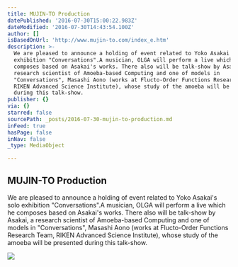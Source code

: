 ```yaml
---
title: MUJIN-TO Production
datePublished: '2016-07-30T15:00:22.983Z'
dateModified: '2016-07-30T14:43:54.100Z'
author: []
isBasedOnUrl: 'http://www.mujin-to.com/index_e.htm'
description: >-
  We are pleased to announce a holding of event related to Yoko Asakai's solo
  exhibition "Conversations".A musician, OLGA will perform a live which he
  composes based on Asakai's works. There also will be talk-show by Asakai, a
  research scientist of Amoeba-based Computing and one of models in
  "Conversations", Masashi Aono (works at Flucto-Order Functions Research Team,
  RIKEN Advanced Science Institute), whose study of the amoeba will be presented
  during this talk-show.
publisher: {}
via: {}
starred: false
sourcePath: _posts/2016-07-30-mujin-to-production.md
inFeed: true
hasPage: false
inNav: false
_type: MediaObject

---
```

<article style=""><h1>MUJIN-TO Production</h1><p>We are pleased to announce a holding of event related to Yoko Asakai's solo exhibition "Conversations".A musician, OLGA will perform a live which he composes based on Asakai's works. There also will be talk-show by Asakai, a research scientist of Amoeba-based Computing and one of models in "Conversations", Masashi Aono (works at Flucto-Order Functions Research Team, RIKEN Advanced Science Institute), whose study of the amoeba will be presented during this talk-show.</p><img src="http://www.mujin-to.com/img_flyer/mujinto10DM_grey.jpg" /></article>